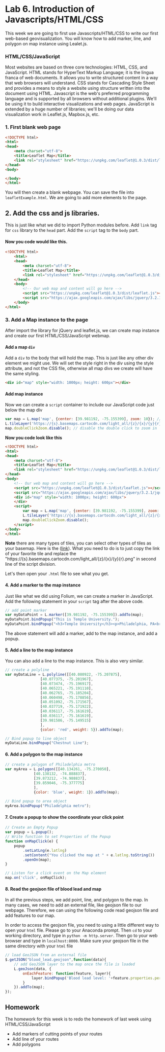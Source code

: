 # Lab 6. Introduction of Javascripts/HTML/CSS
This week we are going to first use Javascripts/HTML/CSS to write our first web-based geovisualization. You will know how to add marker, line, and polygon on map instance using Lealet.js. 

### HTML/CSS/JavaScript

Most websites are based on three core technologies: HTML, CSS, and JavaScript. HTML stands for HyperText Markup Language; it is the lingua franca of web documents. It allows you to write structured content in a way that web browsers will understand. CSS stands for Cascading Style Sheet and provides a means to style a website using structure written into the document using HTML. Javascript is the web's preferred programming language and is supported by all browsers without additional plugins. We'll be using it to build interactive visualizations and web pages. JavaScript is extended by a huge number of libraries; we'll be doing our data visualization work in Leaflet.js, Mapbox.js, etc.


### 1. First blank web page
```html
<!DOCTYPE html>
<html>
<head>
	<meta charset="utf-8">
	<title>Leaflet Map</title>
	<link rel="stylesheet" href="https://unpkg.com/leaflet@1.0.3/dist/leaflet.css"/>
</head>
<body>

</body>
</html>
```
You will then create a blank webpage. You can save the file into `leafletExample.html`. We are going to add more elements to the page. 

## 2. Add the css and js libraries. 
This is just like what we did to import Python modules before. Add `link` tag for `css` library to the `head` part. Add the `script` tag to the `body` part. 
#### Now you code would like this.

``` html
<!DOCTYPE html>
    <html>
    <head>
    	<meta charset="utf-8">
    	<title>Leaflet Map</title>
    	<link rel="stylesheet" href="https://unpkg.com/leaflet@1.0.3/dist/leaflet.css"/>
    </head>
    <body>
        <!-- Our web map and content will go here -->
        <script src="https://unpkg.com/leaflet@1.0.3/dist/leaflet.js"></script>
        <script src="https://ajax.googleapis.com/ajax/libs/jquery/3.2.1/jquery.min.js"></script>
    </body>
</html>
```
### 3. Add a Map instance to the page
After import the library for jQuery and leaflet.js, we can create map instance and create our first HTML/CSS/JavaScript webmap. 

#### Add a map `div`
Add a `div` to the body that will hold the map. This is just like any other div element we might use. We will set the style right in the div using the style attribute, and not the CSS file, otherwise all map divs we create will have the same styling.

```html
<div id="map" style="width: 1000px; height: 600px"></div>
```

#### Add map instance
Now we can create a `script` container to include our JavaScript code just below the map div
```js
var map = L.map('map', {center: [39.981192, -75.155399], zoom: 10}); // create a map instance with center of Temple University
L.tileLayer('https://{s}.basemaps.cartocdn.com/light_all/{z}/{x}/{y}{r}.png', { attribution: '© OpenStreetMap' }).addTo(map);
map.doubleClickZoom.disable(); // disable the double click to zoom in
```

**Now you code look like this**
```html
<!DOCTYPE html>
<html>
<head>
	<meta charset="utf-8">
	<title>Leaflet Map</title>
	<link rel="stylesheet" href="https://unpkg.com/leaflet@1.0.3/dist/leaflet.css"/>
</head>
<body>
    <!-- Our web map and content will go here -->
    <script src="https://unpkg.com/leaflet@1.0.3/dist/leaflet.js"></script>
    <script src="https://ajax.googleapis.com/ajax/libs/jquery/3.2.1/jquery.min.js"></script>
    <div id="map" style="width: 1000px; height: 600px">
    </div>
    <script>
    	var map = L.map('map', {center: [39.981192, -75.155399], zoom: 10});
    	L.tileLayer('https://{s}.basemaps.cartocdn.com/light_all/{z}/{x}/{y}{r}.png', { attribution: '© OpenStreetMap' }).addTo(map);
    	map.doubleClickZoom.disable();
    </script>
</body>
</html>
```

**Note** there are many types of tiles, you can select other types of tiles as your basemap. Here is the ([link](https://leaflet-extras.github.io/leaflet-providers/preview/)). What you need to do is to just copy the link of your favorite tile and replace the "https://{s}.basemaps.cartocdn.com/light_all/{z}/{x}/{y}{r}.png" in second line of the script division. 

Let's then open your `.html` file to see what you get. 

#### 4. Add a marker to the map instance
Just like what we did using Folium, we can create a marker in JavaScript. Add the following statement in your `script` tag after the above code. 
```js
// add point marker
var myDataPoint = L.marker([39.981192, -75.155399]).addTo(map);
myDataPoint.bindPopup("This is Temple University.");
myDataPoint.bindPopup("<h3>Temple University</h3><p>Philadelphia, PA<br>Information about Temple University.</p>");
```

The above statement will add a marker, add to the map instance, and add a popup. 

#### 5. Add a line to the map instance

You can also add a line to the map instance. This is also very similar. 
```js
// create a polyline
var myDataLine = L.polyline([[40.080922, -75.207875], 
				[40.077375, -75.201967],
				[40.073474, -75.196917],
				[40.065221, -75.191110],
				[40.062765, -75.185204],
				[40.060498, -75.178856],
				[40.051092, -75.171567],
				[40.037719, -75.171922],
				[40.036117, -75.161619],
				[40.036117, -75.161619],
				[39.981586, -75.149515]
				],
			    {color: 'red', weight: 5}).addTo(map);

// Bind popup to line object
myDataLine.bindPopup("Chestnut Line");
```

#### 6. Add a polygon to the map instance
```js
// create a polygon of Philadelphia metro
var myArea = L.polygon([[40.134261, -75.270050],
			 [40.138132, -74.888837],
			 [39.873212, -74.988837],
			 [39.859046, -75.377775]
			 ],
   			 {color: 'blue', weight: 1}).addTo(map);
   			 
// Bind popup to area object
myArea.bindPopup("Philadelphia metro");
```

#### 7. Create a popup to show the coordinate your click point
```js
// Create an Empty Popup
var popup = L.popup();
// Write function to set Properties of the Popup
function onMapClick(e) {
    popup
        .setLatLng(e.latlng)
        .setContent("You clicked the map at " + e.latlng.toString())
        .openOn(map);
}

// Listen for a click event on the Map element
map.on('click', onMapClick);
```

#### 8. Read the geojson file of blood lead and map
In all the previous steps, we add point, line, and polygon to the map. In many cases, we need to add an external file, like geojson file to our webpage. Therefore, we can using the following code read geojson file and add features to our map. 

In order to access the geojson file, you need to using a little different way to open your `html` file. Please go to your Anaconda prompt. Then `cd` to your working directory, and type in `python -m http.server`. Then go to your web browser and type in `localhost:8000`. Make sure your geojson file in the same directory with your `html` file

```js
// load GeoJSON from an external file
$.getJSON("blood_lead.geojson",function(data){
    // add GeoJSON layer to the map once the file is loaded
    L.geoJson(data, {
    	onEachFeature: function(feature, layer){
    		layer.bindPopup('Blood lead level: '+feature.properties.perc_5plus);
    	}
    }).addTo(map);
});
```


## Homework
The homework for this week is to redo the homework of last week using HTML/CSS/JavaScript
 - Add markers of cutting points of your routes
 - Add line of your routes
 - Add polygons
